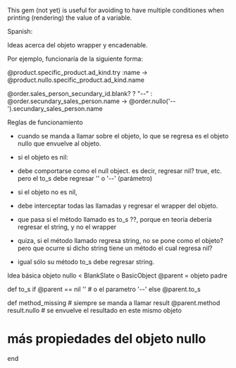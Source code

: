 

This gem (not yet) is useful for avoiding to have multiple conditiones when printing (rendering) the value of
a variable.


Spanish:

Ideas acerca del objeto wrapper y encadenable.

Por ejemplo, funcionaría de la siguiente forma:


@product.specific_product.ad_kind.try :name
-> @product.nullo.specific_product.ad_kind.name

@order.sales_person_secundary_id.blank? ? "--" : @order.secundary_sales_person.name
-> @order.nullo('--').secundary_sales_person.name


Reglas de funcionamiento

- cuando se manda a llamar sobre el objeto, lo que se regresa es el objeto nullo que envuelve al objeto.

- si el objeto es nil:
 - debe comportarse como el null object. es decir, regresar nil? true, etc. pero el to_s debe regresar '' o '--' (parámetro)
 
- si el objeto no es nil, 
 - debe interceptar todas las llamadas y regresar el wrapper del objeto.
 - que pasa si el método llamado es to_s ??, porque en teoría debería regresar el string, y no el wrapper
 
- quiza, si el método llamado regresa string, no se pone como el objeto? pero que ocurre si dicho string tiene un método el cual regresa nil?

- igual sólo su método to_s debe regresar string.

Idea básica
objeto nullo < BlankSlate o BasicObject
  @parent = objeto padre
  
  def to_s
    if @parent == nil
      ''  # o el parametro '--'
    else
      @parent.to_s
    
  def method_missing
    # siempre se manda a llamar
    result @parent.method
    result.nullo  # se envuelve el resultado en este mismo objeto
    
  # más propiedades del objeto nullo
  
end
